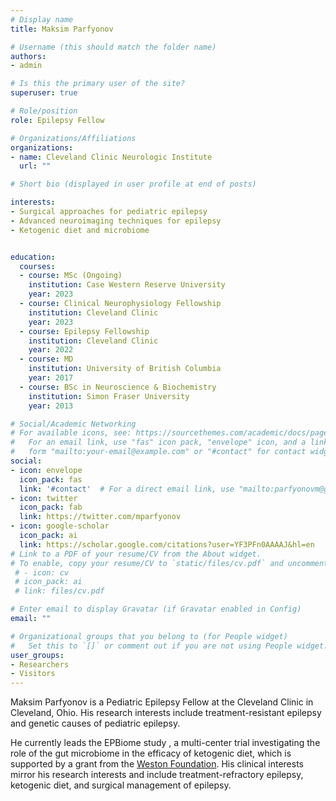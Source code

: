 ```yaml
---
# Display name
title: Maksim Parfyonov

# Username (this should match the folder name)
authors:
- admin

# Is this the primary user of the site?
superuser: true

# Role/position
role: Epilepsy Fellow

# Organizations/Affiliations
organizations:
- name: Cleveland Clinic Neurologic Institute
  url: ""

# Short bio (displayed in user profile at end of posts)

interests:
- Surgical approaches for pediatric epilepsy
- Advanced neuroimaging techniques for epilepsy
- Ketogenic diet and microbiome 


education:
  courses:
  - course: MSc (Ongoing) 
    institution: Case Western Reserve University
    year: 2023
  - course: Clinical Neurophysiology Fellowship 
    institution: Cleveland Clinic
    year: 2023
  - course: Epilepsy Fellowship 
    institution: Cleveland Clinic
    year: 2022  
  - course: MD 
    institution: University of British Columbia
    year: 2017
  - course: BSc in Neuroscience & Biochemistry
    institution: Simon Fraser University
    year: 2013

# Social/Academic Networking
# For available icons, see: https://sourcethemes.com/academic/docs/page-builder/#icons
#   For an email link, use "fas" icon pack, "envelope" icon, and a link in the
#   form "mailto:your-email@example.com" or "#contact" for contact widget.
social:
- icon: envelope
  icon_pack: fas
  link: '#contact'  # For a direct email link, use "mailto:parfyonovm@gmail.com".
- icon: twitter
  icon_pack: fab
  link: https://twitter.com/mparfyonov
- icon: google-scholar
  icon_pack: ai
  link: https://scholar.google.com/citations?user=YF3PFn0AAAAJ&hl=en
# Link to a PDF of your resume/CV from the About widget.
# To enable, copy your resume/CV to `static/files/cv.pdf` and uncomment the lines below.
 # - icon: cv
 # icon_pack: ai
 # link: files/cv.pdf

# Enter email to display Gravatar (if Gravatar enabled in Config)
email: ""

# Organizational groups that you belong to (for People widget)
#   Set this to `[]` or comment out if you are not using People widget.
user_groups:
- Researchers
- Visitors
---
```


Maksim Parfyonov is a Pediatric Epilepsy Fellow at the Cleveland Clinic in Cleveland, Ohio. His research interests include treatment-resistant epilepsy and genetic causes of pediatric epilepsy. 

He currently leads the EPBiome study , a multi-center trial investigating the role of the gut microbiome in the efficacy of ketogenic diet, which is supported by a grant from the [Weston Foundation](https://www.westonfoundation.org/our-mandate/). His clinical interests mirror his research interests and include treatment-refractory epilepsy, ketogenic diet, and surgical management of epilepsy.